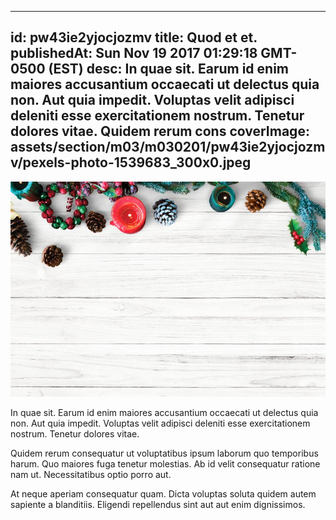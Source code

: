 
---
id: pw43ie2yjocjozmv
title: Quod et et.
publishedAt: Sun Nov 19 2017 01:29:18 GMT-0500 (EST)
desc: In quae sit. Earum id enim maiores accusantium occaecati ut delectus quia non. Aut quia impedit. Voluptas velit adipisci deleniti esse exercitationem nostrum. Tenetur dolores vitae. Quidem rerum cons
coverImage: assets/section/m03/m030201/pw43ie2yjocjozmv/pexels-photo-1539683_300x0.jpeg
---

![image from pexels.com](assets/section/m03/m030201/pw43ie2yjocjozmv/pexels-photo-1539683.jpeg)

In quae sit. Earum id enim maiores accusantium occaecati ut delectus quia non. Aut quia impedit. Voluptas velit adipisci deleniti esse exercitationem nostrum. Tenetur dolores vitae.
 
Quidem rerum consequatur ut voluptatibus ipsum laborum quo temporibus harum. Quo maiores fuga tenetur molestias. Ab id velit consequatur ratione nam ut. Necessitatibus optio porro aut.
 
At neque aperiam consequatur quam. Dicta voluptas soluta quidem autem sapiente a blanditiis. Eligendi repellendus sint aut aut enim dignissimos.

